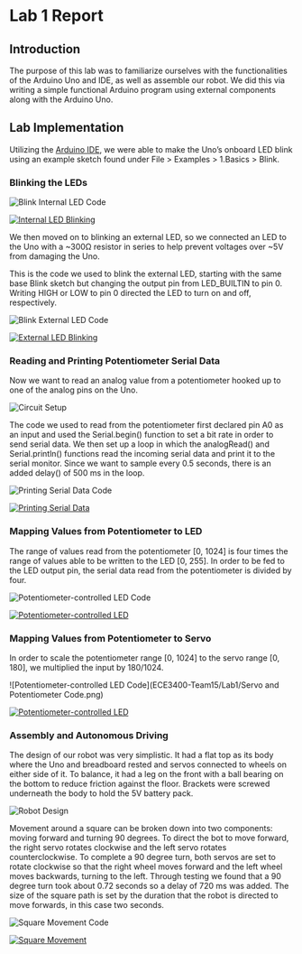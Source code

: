 ﻿# Lab 1 Report

## Introduction

The purpose of this lab was to familiarize ourselves with the functionalities of the Arduino Uno and IDE, as well as assemble our robot. We did this via writing a simple functional Arduino program using external components along with the Arduino Uno.

## Lab Implementation

Utilizing the [Arduino IDE](https://www.arduino.cc/en/Main/Software), we were able to make the Uno’s onboard LED blink using an example sketch found under File > Examples > 1.Basics > Blink.

### Blinking the LEDs
 
![Blink Internal LED Code](internalLED.PNG)

[![Internal LED Blinking](http://img.youtube.com/vi/f-JlQTHOgZI/0.jpg)](http://www.youtube.com/watch?v=f-JlQTHOgZI)

We then moved on to blinking an external LED, so we connected an LED to the Uno with a ~300Ω resistor in series to help prevent voltages over ~5V from damaging the Uno.

This is the code we used to blink the external LED, starting with the same base Blink sketch but changing the output pin from LED_BUILTIN to pin 0. Writing HIGH or LOW to pin 0 directed the LED to turn on and off, respectively.

![Blink External LED Code](externalLED.PNG)

[![External LED Blinking](http://img.youtube.com/vi/LyfdBQj4Ypk/0.jpg)](http://www.youtube.com/watch?v=LyfdBQj4Ypk)

### Reading and Printing Potentiometer Serial Data

Now we want to read an analog value from a potentiometer hooked up to one of the analog pins on the Uno.

![Circuit Setup](CircuitSetup.JPG)

The code we used to read from the potentiometer first declared pin A0 as an input and used the Serial.begin() function to set a bit rate in order to send serial data. We then set up a loop in which the analogRead() and Serial.println() functions read the incoming serial data and print it to the serial monitor. Since we want to sample every 0.5 seconds, there is an added delay() of 500 ms in the loop.

![Printing Serial Data Code](potRead.PNG)

[![Printing Serial Data](http://img.youtube.com/vi/7JXkB8mXXx0/0.jpg)](http://www.youtube.com/watch?v=7JXkB8mXXx0)

### Mapping Values from Potentiometer to LED

The range of values read from the potentiometer [0, 1024] is four times the range of values able to be written to the LED [0, 255]. In order to be fed to the LED output pin, the serial data read from the potentiometer is divided by four.

![Potentiometer-controlled LED Code](analogLED.PNG)

[![Potentiometer-controlled LED](http://img.youtube.com/vi/rfy2OAFVIig/0.jpg)](http://www.youtube.com/watch?v=rfy2OAFVIig)

### Mapping Values from Potentiometer to Servo

In order to scale the potentiometer range [0, 1024] to the servo range [0, 180], we multiplied the input by 180/1024.

![Potentiometer-controlled LED Code](ECE3400-Team15/Lab1/Servo and Potentiometer Code.png)

[![Potentiometer-controlled LED](http://img.youtube.com/vi/Mvg55Toar-s/0.jpg)](http://www.youtube.com/watch?v=Mvg55Toar-s)

### Assembly and Autonomous Driving

The design of our robot was very simplistic. It had a flat top as its body where the Uno and breadboard rested and servos connected to wheels on either side of it. To balance, it had a leg on the front with a ball bearing on the bottom to reduce friction against the floor. Brackets were screwed underneath the body to hold the 5V battery pack.

![Robot Design](RobotDesign.JPG)

Movement around a square can be broken down into two components: moving forward and turning 90 degrees. To direct the bot to move forward, the right servo rotates clockwise and the left servo rotates counterclockwise. To complete a 90 degree turn, both servos are set to rotate clockwise so that the right wheel moves forward and the left wheel moves backwards, turning to the left. Through testing we found that a 90 degree turn took about 0.72 seconds so a delay of 720 ms was added. The size of the square path is set by the duration that the robot is directed to move forwards, in this case two seconds.

![Square Movement Code](movementCode.PNG)

[![Square Movement](http://img.youtube.com/vi/cwXXq-iTddo/0.jpg)](http://www.youtube.com/watch?v=cwXXq-iTddo)




